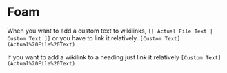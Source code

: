 # Foam

When you want to add a custom text to wikilinks, `[[ Actual File Text | Custom Text ]]` or you have to link it relatively. `[Custom Text](Actual%20File%20Text)`

If you want to add a wikilink to a heading just link it relatively `[Custom Text](Actual%20File%20Text)`